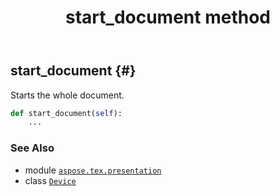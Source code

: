 ﻿---
title: start_document method
second_title: Aspose.TeX for Python via .NET API References
description: 
type: docs
weight: 140
url: /python-net/aspose.tex.presentation/device/start_document/
is_root: false
---

## start_document {#}

Starts the whole document.



```python
def start_document(self):
    ...
```





### See Also
* module [`aspose.tex.presentation`](../../)
* class [`Device`](/tex/python-net/aspose.tex.presentation/device)
